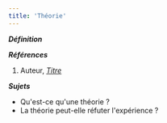 ```yaml
---
title: 'Théorie'
---
```


***Définition*** 

>

***Références***

1. Auteur, <u>*Titre*</u>

***Sujets***

- Qu'est-ce qu'une théorie ?
- La théorie peut-elle réfuter l'expérience ?
